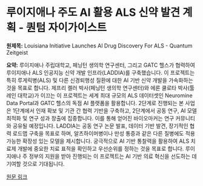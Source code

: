 # 루이지애나 주도 AI 활용 ALS 신약 발견 계획 - 퀀텀 자이가이스트

**원제목:** Louisiana Initiative Launches AI Drug Discovery For ALS - Quantum Zeitgeist

**요약:** 루이지애나 주립대학교, 페닝턴 생의학 연구센터, 그리고 GATC 헬스가 협력하여 루이지애나 ALS 인공지능 신약 개발 인프라(LADDIA)를 구축했습니다. 이 프로젝트는 특히 루게릭병(ALS) 및 다른 신경퇴행성 질환에 대한 AI 기반 신약 개발을 가속화하는 것을 목표로 합니다.  제프리 켈러 박사(페닝턴 생의학 연구센터)와 에론 쿨로타 박사(툴레인 대학교)가 이끄는 이 프로젝트는 세계 최대 규모의 ALS 데이터셋인 Neuromine Data Portal과 GATC 헬스의 독점 AI 플랫폼을 활용합니다.  2단계로 진행되는 본 사업은 1단계에서 인재 확보 및 기관 간 협력 기반을 구축하고, 2단계에서 공동 연구, AI 모델 최적화 및 연구 성과 창출에 집중합니다.  이를 통해 얻어진 바이오마커는 연구 커뮤니티와 공유될 예정입니다.  LADDIA는 공동 연구 논문 발표, 데이터 기반 발견, 장기적인 협력 로드맵 구축을 목표로 하며,  알츠하이머병이나 만성 통증과 같은 다른 질병에도 적용 가능한 확장성 있는 모델을 제시합니다.  궁극적으로 AI 기반 통찰력을 활용하여 ALS 치료제 개발에 중요한 치료 표적을 확인하고 우선순위를 정하는 것을 목표로 합니다.  루이지애나 주 정부의 지원을 받아 진행되는 이 프로젝트는 AI 기반 의료 혁신을 선도하는 데 기여할 것으로 기대됩니다.

[원문 링크](https://quantumzeitgeist.com/louisiana-initiative-launches-ai-drug-discovery-for-als/)
